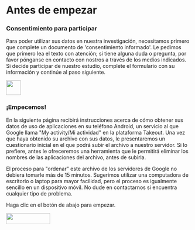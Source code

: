# Antes de empezar

### Consentimiento para participar
Para poder utilizar sus datos en nuestra investigación, necesitamos primero que complete un documento de 'consentimiento informado'. Le pedimos que primero lea el texto con atención; si tiene alguna duda o pregunta, por favor pónganse en contacto con nostros a través de los medios indicados. Si decide participar de nuestro estudio, complete el formulario con su información y continúe al paso siguiente.

<a href="https://redcap.iths.org/surveys/?s=W4R74DYFXNYEARJT" target="_blank"><img src="https://www.flaticon.com/svg/static/icons/svg/2234/2234689.svg" height="40" width="40"></a>



### ¡Empecemos!

En la siguiente página recibirá instrucciones acerca de cómo obtener sus datos de uso de aplicaciones en su teléfono Android, un servicio al que Google llama "My activity/Mi actividad" en la plataforma Takeout. Una vez que haya obtenido su archivo con sus datos, le presentaremos un cuestionario inicial en el que podrá subir el archivo a nuestro servidor. Si lo prefiere, antes le ofreceremos una herramienta que le permitirá eliminar los nombres de las aplicaciones del archivo, antes de subirla.

El proceso para "ordenar" este archivo de los servidores de Google no debiera tomarle más de 15 minutos. Sugerimos utilizar una computadora de escritorio o laptop para mayor facilidad, pero el proceso es igualmente sencillo en un dispositivo móvil. No dude en contactarnos si encuentra cualquier tipo de problema.

Haga clic en el botón de abajo para empezar.

[<img src="https://user-images.githubusercontent.com/42762378/101787108-bd8e1980-3b24-11eb-93db-17a75fb16952.png" height="30" width="120">](https://delaiglesialab.github.io/DigitalRhythmsProject/es/3_android)
